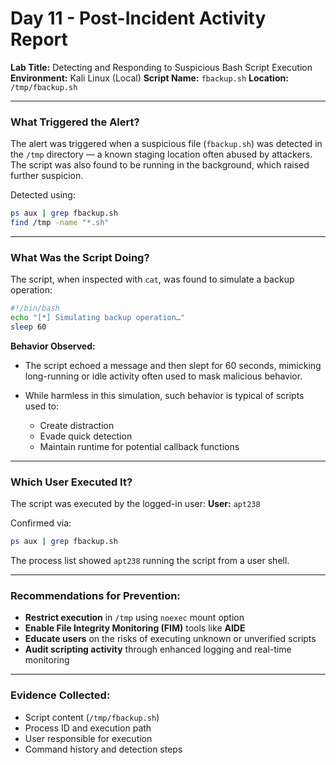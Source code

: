 #  Day 11 - Post-Incident Activity Report

**Lab Title:** Detecting and Responding to Suspicious Bash Script Execution
**Environment:** Kali Linux (Local)
**Script Name:** `fbackup.sh`
**Location:** `/tmp/fbackup.sh`

---

###  **What Triggered the Alert?**

The alert was triggered when a suspicious file (`fbackup.sh`) was detected in the `/tmp` directory — a known staging location often abused by attackers. The script was also found to be running in the background, which raised further suspicion.

Detected using:

```bash
ps aux | grep fbackup.sh  
find /tmp -name "*.sh"
```

---

###  **What Was the Script Doing?**

The script, when inspected with `cat`, was found to simulate a backup operation:

```bash
#!/bin/bash
echo "[*] Simulating backup operation…"
sleep 60
```

**Behavior Observed:**

* The script echoed a message and then slept for 60 seconds, mimicking long-running or idle activity often used to mask malicious behavior.
* While harmless in this simulation, such behavior is typical of scripts used to:

  * Create distraction
  * Evade quick detection
  * Maintain runtime for potential callback functions

---

###  **Which User Executed It?**

The script was executed by the logged-in user:
 **User:** `apt238`

Confirmed via:

```bash
ps aux | grep fbackup.sh
```

The process list showed `apt238` running the script from a user shell.

---

###  **Recommendations for Prevention:**

*  **Restrict execution** in `/tmp` using `noexec` mount option
*  **Enable File Integrity Monitoring (FIM)** tools like **AIDE**
*  **Educate users** on the risks of executing unknown or unverified scripts
*  **Audit scripting activity** through enhanced logging and real-time monitoring

---

###  **Evidence Collected:**

* Script content (`/tmp/fbackup.sh`)
* Process ID and execution path
* User responsible for execution
* Command history and detection steps


